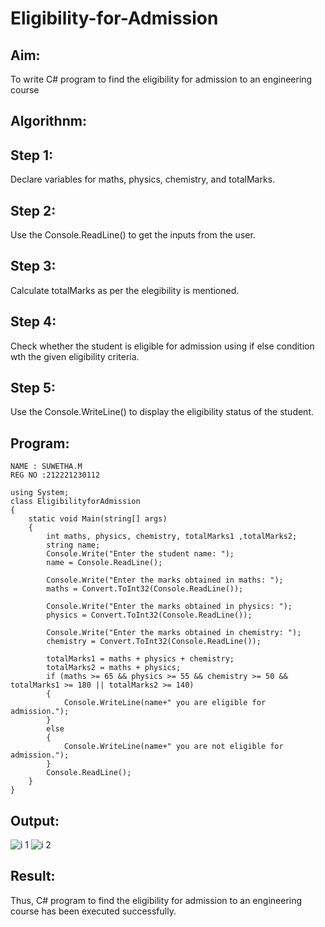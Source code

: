 # Eligibility-for-Admission

## Aim:
To write C# program to find the eligibility for admission to an engineering course

## Algorithnm:
## Step 1:
Declare variables for maths, physics, chemistry, and totalMarks.

## Step 2:
Use the Console.ReadLine() to get the inputs from the user.

## Step 3:
Calculate totalMarks as per the elegibility is mentioned.

## Step 4:
Check whether the student is eligible for admission using if else condition wth the given eligibility criteria.

## Step 5:
Use the Console.WriteLine() to display the eligibility status of the student.

## Program:
```
NAME : SUWETHA.M
REG NO :212221230112
```
```
using System;
class EligibilityforAdmission
{
    static void Main(string[] args)
    {
        int maths, physics, chemistry, totalMarks1 ,totalMarks2;
        string name;
        Console.Write("Enter the student name: ");
        name = Console.ReadLine();

        Console.Write("Enter the marks obtained in maths: ");
        maths = Convert.ToInt32(Console.ReadLine());

        Console.Write("Enter the marks obtained in physics: ");
        physics = Convert.ToInt32(Console.ReadLine());

        Console.Write("Enter the marks obtained in chemistry: ");
        chemistry = Convert.ToInt32(Console.ReadLine());

        totalMarks1 = maths + physics + chemistry;
        totalMarks2 = maths + physics;
        if (maths >= 65 && physics >= 55 && chemistry >= 50 && totalMarks1 >= 180 || totalMarks2 >= 140)
        {
            Console.WriteLine(name+" you are eligible for admission.");
        }
        else
        {
            Console.WriteLine(name+" you are not eligible for admission.");
        }
        Console.ReadLine();
    }
}
```


## Output:
![i 1](https://user-images.githubusercontent.com/94165336/226677956-625bed5d-fdfb-427d-ac31-785c59bc9a60.png)
![i 2](https://user-images.githubusercontent.com/94165336/226678004-c5b134c6-1b27-4599-8e8e-061c7eb8e057.png)

## Result:
Thus, C# program to find the eligibility for admission to an engineering course has been executed successfully.
